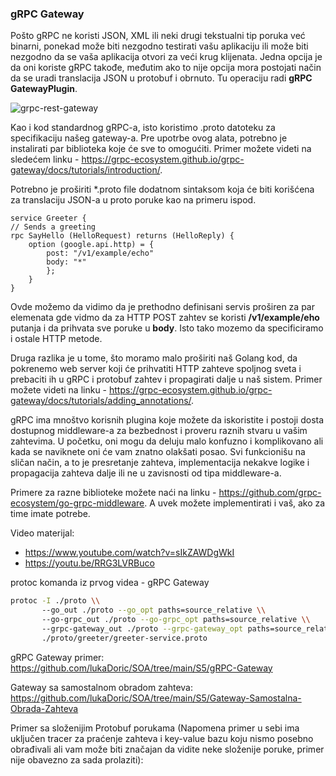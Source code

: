 ### gRPC Gateway

Pošto gRPC ne koristi JSON, XML ili neki drugi tekstualni tip poruka već binarni, ponekad može biti nezgodno testirati vašu aplikaciju ili može biti nezgodno da se vaša aplikacija otvori za veći krug klijenata. Jedna opcija je da oni koriste gRPC takođe, međutim ako to nije opcija mora postojati način da se uradi translacija JSON u protobuf i obrnuto. Tu operaciju radi **gRPC GatewayPlugin**.  

<img src="https://i.ibb.co/PTv2gn7/grpc-rest-gateway.png" alt="grpc-rest-gateway" border="0">  

Kao i kod standardnog gRPC-a, isto koristimo .proto datoteku za specifikaciju našeg gateway-a. Pre upotrbe ovog alata, potrebno je instalirati par biblioteka koje će sve to omogućiti. Primer možete videti na sledećem linku - https://grpc-ecosystem.github.io/grpc-gateway/docs/tutorials/introduction/.  

Potrebno je proširiti *.proto file dodatnom sintaksom koja će biti korišćena za translaciju JSON-a u proto poruke kao na primeru ispod.  

```
service Greeter {
// Sends a greeting
rpc SayHello (HelloRequest) returns (HelloReply) {
    option (google.api.http) = {
        post: "/v1/example/echo"
        body: "*"
        };
    }
}
```  

Ovde možemo da vidimo da je prethodno definisani servis proširen za par elemenata gde vidmo da za HTTP POST zahtev se koristi **/v1/example/eho** putanja i da prihvata sve poruke u **body**. Isto tako mozemo da specificiramo i ostale HTTP metode.  

Druga razlika je u tome, što moramo malo proširiti naš Golang kod, da pokrenemo web server koji će prihvatiti HTTP zahteve spoljnog sveta i prebaciti ih u gRPC i protobuf zahtev i propagirati dalje u naš sistem. Primer možete videti na linku - https://grpc-ecosystem.github.io/grpc-gateway/docs/tutorials/adding_annotations/.  

gRPC ima mnoštvo korisnih plugina koje možete da iskoristite i postoji dosta dostupnog middleware-a za bezbednost i proveru raznih stvaru u vašim zahtevima. U početku, oni mogu da deluju malo konfuzno i komplikovano ali kada se naviknete oni će vam znatno olakšati posao. Svi funkcionišu na sličan način, a to je presretanje zahteva, implementacija nekakve logike i propagacija zahteva dalje ili ne u zavisnosti od tipa middleware-a.  

Primere za razne biblioteke možete naći na linku - https://github.com/grpc-ecosystem/go-grpc-middleware. A uvek možete implementirati i vaš, ako za time imate potrebe.

Video materijal:

- https://www.youtube.com/watch?v=sIkZAWDgWkI
- https://youtu.be/RRG3LVRBuco

protoc komanda iz prvog videa - gRPC Gateway

```bash
protoc -I ./proto \\  
       --go_out ./proto --go_opt paths=source_relative \\  
       --go-grpc_out ./proto --go-grpc_opt paths=source_relative \\  
       --grpc-gateway_out ./proto --grpc-gateway_opt paths=source_relative \\  
       ./proto/greeter/greeter-service.proto
```
       
gRPC Gateway primer:  https://github.com/lukaDoric/SOA/tree/main/S5/gRPC-Gateway

Gateway sa samostalnom obradom zahteva: https://github.com/lukaDoric/SOA/tree/main/S5/Gateway-Samostalna-Obrada-Zahteva

Primer sa složenijim Protobuf porukama (Napomena primer u sebi ima uključen tracer za praćenje zahteva i key-value bazu koju nismo posebno obrađivali ali vam može biti značajan da vidite neke složenije poruke, primer nije obavezno za sada prolaziti):   
